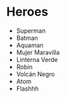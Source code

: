 # Heroes

* Superman
* Batman
* Aquaman
* Mujer Maravilla
* Linterna Verde
* Robin
* Volcán Negro
* Atom
* Flashhh
